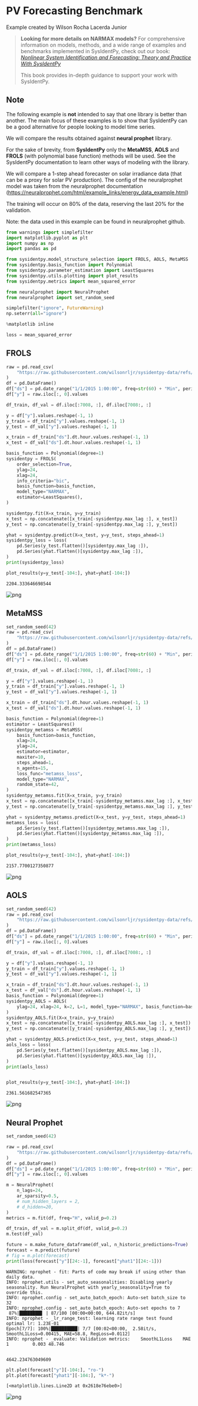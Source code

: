 # PV Forecasting Benchmark

Example created by Wilson Rocha Lacerda Junior

> **Looking for more details on NARMAX models?**
> For comprehensive information on models, methods, and a wide range of examples and benchmarks implemented in SysIdentPy, check out our book:
> [*Nonlinear System Identification and Forecasting: Theory and Practice With SysIdentPy*](https://sysidentpy.org/book/0%20-%20Preface/)
>
> This book provides in-depth guidance to support your work with SysIdentPy.

## Note

The following example is **not** intended to say that one library is better than another. The main focus of these examples is to show that SysIdentPy can be a good alternative for people looking to model time series.

We will compare the results obtained against **neural prophet** library.

For the sake of brevity, from **SysIdentPy** only the **MetaMSS**, **AOLS** and **FROLS** (with polynomial base function) methods will be used. See the SysIdentPy documentation to learn other ways of modeling with the library.


We will compare a 1-step ahead forecaster on solar irradiance data (that can be a proxy for solar PV production). The config of the neuralprophet model was taken from the neuralprophet documentation (https://neuralprophet.com/html/example_links/energy_data_example.html)

The training will occur on 80% of the data, reserving the last 20% for the validation.

Note: the data used in this example can be found in neuralprophet github.


```python
from warnings import simplefilter
import matplotlib.pyplot as plt
import numpy as np
import pandas as pd

from sysidentpy.model_structure_selection import FROLS, AOLS, MetaMSS
from sysidentpy.basis_function import Polynomial
from sysidentpy.parameter_estimation import LeastSquares
from sysidentpy.utils.plotting import plot_results
from sysidentpy.metrics import mean_squared_error

from neuralprophet import NeuralProphet
from neuralprophet import set_random_seed

simplefilter("ignore", FutureWarning)
np.seterr(all="ignore")

%matplotlib inline

loss = mean_squared_error
```

## FROLS


```python
raw = pd.read_csv(
    "https://raw.githubusercontent.com/wilsonrljr/sysidentpy-data/refs/heads/main/datasets/san_francisco_pv_ghi/SanFrancisco_PV_GHI.csv"
)
df = pd.DataFrame()
df["ds"] = pd.date_range("1/1/2015 1:00:00", freq=str(60) + "Min", periods=8760)
df["y"] = raw.iloc[:, 0].values

df_train, df_val = df.iloc[:7008, :], df.iloc[7008:, :]

y = df["y"].values.reshape(-1, 1)
y_train = df_train["y"].values.reshape(-1, 1)
y_test = df_val["y"].values.reshape(-1, 1)

x_train = df_train["ds"].dt.hour.values.reshape(-1, 1)
x_test = df_val["ds"].dt.hour.values.reshape(-1, 1)

basis_function = Polynomial(degree=1)
sysidentpy = FROLS(
    order_selection=True,
    ylag=24,
    xlag=24,
    info_criteria="bic",
    basis_function=basis_function,
    model_type="NARMAX",
    estimator=LeastSquares(),
)

sysidentpy.fit(X=x_train, y=y_train)
x_test = np.concatenate([x_train[-sysidentpy.max_lag :], x_test])
y_test = np.concatenate([y_train[-sysidentpy.max_lag :], y_test])

yhat = sysidentpy.predict(X=x_test, y=y_test, steps_ahead=1)
sysidentpy_loss = loss(
    pd.Series(y_test.flatten()[sysidentpy.max_lag :]),
    pd.Series(yhat.flatten()[sysidentpy.max_lag :]),
)
print(sysidentpy_loss)

plot_results(y=y_test[-104:], yhat=yhat[-104:])
```

    2204.333646698544



    
![png](PV-forecasting-benchmark_files/PV-forecasting-benchmark_5_1.png)
    


## MetaMSS


```python
set_random_seed(42)
raw = pd.read_csv(
    "https://raw.githubusercontent.com/wilsonrljr/sysidentpy-data/refs/heads/main/datasets/san_francisco_pv_ghi/SanFrancisco_PV_GHI.csv"
)
df = pd.DataFrame()
df["ds"] = pd.date_range("1/1/2015 1:00:00", freq=str(60) + "Min", periods=8760)
df["y"] = raw.iloc[:, 0].values

df_train, df_val = df.iloc[:7008, :], df.iloc[7008:, :]

y = df["y"].values.reshape(-1, 1)
y_train = df_train["y"].values.reshape(-1, 1)
y_test = df_val["y"].values.reshape(-1, 1)

x_train = df_train["ds"].dt.hour.values.reshape(-1, 1)
x_test = df_val["ds"].dt.hour.values.reshape(-1, 1)

basis_function = Polynomial(degree=1)
estimator = LeastSquares()
sysidentpy_metamss = MetaMSS(
    basis_function=basis_function,
    xlag=24,
    ylag=24,
    estimator=estimator,
    maxiter=10,
    steps_ahead=1,
    n_agents=15,
    loss_func="metamss_loss",
    model_type="NARMAX",
    random_state=42,
)
sysidentpy_metamss.fit(X=x_train, y=y_train)
x_test = np.concatenate([x_train[-sysidentpy_metamss.max_lag :], x_test])
y_test = np.concatenate([y_train[-sysidentpy_metamss.max_lag :], y_test])

yhat = sysidentpy_metamss.predict(X=x_test, y=y_test, steps_ahead=1)
metamss_loss = loss(
    pd.Series(y_test.flatten()[sysidentpy_metamss.max_lag :]),
    pd.Series(yhat.flatten()[sysidentpy_metamss.max_lag :]),
)
print(metamss_loss)

plot_results(y=y_test[-104:], yhat=yhat[-104:])
```

    2157.7700127350877



    
![png](PV-forecasting-benchmark_files/PV-forecasting-benchmark_7_1.png)
    


## AOLS


```python
set_random_seed(42)
raw = pd.read_csv(
    "https://raw.githubusercontent.com/wilsonrljr/sysidentpy-data/refs/heads/main/datasets/san_francisco_pv_ghi/SanFrancisco_PV_GHI.csv"
)
df = pd.DataFrame()
df["ds"] = pd.date_range("1/1/2015 1:00:00", freq=str(60) + "Min", periods=8760)
df["y"] = raw.iloc[:, 0].values

df_train, df_val = df.iloc[:7008, :], df.iloc[7008:, :]

y = df["y"].values.reshape(-1, 1)
y_train = df_train["y"].values.reshape(-1, 1)
y_test = df_val["y"].values.reshape(-1, 1)

x_train = df_train["ds"].dt.hour.values.reshape(-1, 1)
x_test = df_val["ds"].dt.hour.values.reshape(-1, 1)
basis_function = Polynomial(degree=1)
sysidentpy_AOLS = AOLS(
    ylag=24, xlag=24, k=2, L=1, model_type="NARMAX", basis_function=basis_function
)
sysidentpy_AOLS.fit(X=x_train, y=y_train)
x_test = np.concatenate([x_train[-sysidentpy_AOLS.max_lag :], x_test])
y_test = np.concatenate([y_train[-sysidentpy_AOLS.max_lag :], y_test])

yhat = sysidentpy_AOLS.predict(X=x_test, y=y_test, steps_ahead=1)
aols_loss = loss(
    pd.Series(y_test.flatten()[sysidentpy_AOLS.max_lag :]),
    pd.Series(yhat.flatten()[sysidentpy_AOLS.max_lag :]),
)
print(aols_loss)


plot_results(y=y_test[-104:], yhat=yhat[-104:])
```

    2361.561682547365



    
![png](PV-forecasting-benchmark_files/PV-forecasting-benchmark_9_1.png)
    


## Neural Prophet


```python
set_random_seed(42)

raw = pd.read_csv(
    "https://raw.githubusercontent.com/wilsonrljr/sysidentpy-data/refs/heads/main/datasets/san_francisco_pv_ghi/SanFrancisco_PV_GHI.csv"
)
df = pd.DataFrame()
df["ds"] = pd.date_range("1/1/2015 1:00:00", freq=str(60) + "Min", periods=8760)
df["y"] = raw.iloc[:, 0].values

m = NeuralProphet(
    n_lags=24,
    ar_sparsity=0.5,
    # num_hidden_layers = 2,
    # d_hidden=20,
)
metrics = m.fit(df, freq="H", valid_p=0.2)

df_train, df_val = m.split_df(df, valid_p=0.2)
m.test(df_val)

future = m.make_future_dataframe(df_val, n_historic_predictions=True)
forecast = m.predict(future)
# fig = m.plot(forecast)
print(loss(forecast["y"][24:-1], forecast["yhat1"][24:-1]))
```

    WARNING: nprophet - fit: Parts of code may break if using other than daily data.
    INFO: nprophet.utils - set_auto_seasonalities: Disabling yearly seasonality. Run NeuralProphet with yearly_seasonality=True to override this.
    INFO: nprophet.config - set_auto_batch_epoch: Auto-set batch_size to 32
    INFO: nprophet.config - set_auto_batch_epoch: Auto-set epochs to 7
     87%|████████▋ | 87/100 [00:00<00:00, 644.82it/s]
    INFO: nprophet - _lr_range_test: learning rate range test found optimal lr: 1.23E-01
    Epoch[7/7]: 100%|██████████| 7/7 [00:02<00:00,  2.58it/s, SmoothL1Loss=0.00415, MAE=58.8, RegLoss=0.0112]
    INFO: nprophet - _evaluate: Validation metrics:    SmoothL1Loss    MAE
    1         0.003 48.746


    4642.234763049609



```python
plt.plot(forecast["y"][-104:], "ro-")
plt.plot(forecast["yhat1"][-104:], "k*-")
```




    [<matplotlib.lines.Line2D at 0x2618e76ebe0>]




    
![png](PV-forecasting-benchmark_files/PV-forecasting-benchmark_12_1.png)
    

